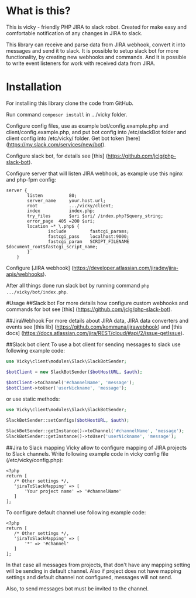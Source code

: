# What is this?
This is vicky - friendly PHP JIRA to slack robot.
Created for make easy and comfortable notification of any changes in JIRA to slack.

This library can receive and parse data from JIRA webhook, convert it into messages and send it to slack.
It is possible to setup slack bot for more functionality, by creating new webhooks and commands. And it is possible to
write event listeners for work with received data from JIRA.

# Installation
For installing this library clone the code from GitHub.

Run command `composer install` in .../vicky folder.

Configure config files, use as example bot/config.example.php and client/config.example.php, and put bot config into
/etc/slackBot folder and client config into /etc/vicky/ folder. Get bot token [here]
(https://my.slack.com/services/new/bot).

Configure slack bot, for details see [this] (https://github.com/jclg/php-slack-bot).

Configure server that will listen JIRA webhook, as example use this nginx and php-fpm config:
```
server {
        listen          80;
        server_name     your.host.url;
        root            .../vicky/client;
        index           index.php;
        try_files       $uri $uri/ /index.php?$query_string;
        error_page  405 =200 $uri;
        location ~* \.php$ {
                include         fastcgi_params;
                fastcgi_pass    localhost:9000;
                fastcgi_param   SCRIPT_FILENAME $document_root$fastcgi_script_name;
        }
    }
```

Configure [JIRA webhook] (https://developer.atlassian.com/jiradev/jira-apis/webhooks).

After all things done run slack bot by running command `php .../vicky/bot/index.php`.

#Usage
##Slack bot
For more details how configure custom webhooks and commands for bot see [this] (https://github.com/jclg/php-slack-bot).

##JiraWebhook
For more details about JIRA data, JIRA data converters and events see [this lib] (https://github.com/kommuna/jirawebhook)
and [this docs] (https://docs.atlassian.com/jira/REST/cloud/#api/2/issue-getIssue).

##Slack bot client
To use a bot client for sending messages to slack use following example code:

```php
use Vicky\client\modules\Slack\SlackBotSender;

$botClient = new SlackBotSender($botHostURL, $auth);

$botClient->toChannel('#channelName', 'message');
$botClient->toUser('userNickname', 'message');
```

or use static methods:

```php
use Vicky\client\modules\Slack\SlackBotSender;

SlackBotSender::setConfigs($botHostURL, $auth);

SlackBotSender::getInstance()->toChannel('#channelName', 'message');
SlackBotSender::getInstance()->toUser('userNickname', 'message');
```

##Jira to Slack mapping
Vicky allow to configure mapping of JIRA projects to Slack channels. Write following example code in vicky config file
(/etc/vicky/config.php):

```
<?php
return [
   /* Other settings */,
   'jiraToSlackMapping' => [
       'Your project name' => '#channelName'
   ]
];
```

To configure default channel use following example code:

```
<?php
return [
   /* Other settings */,
   'jiraToSlackMapping' => [
       '*' => '#channel'
   ]
];
```

In that case all messages from projects, that don't have any mapping setting will be sending in default channel. Also
if project does not have mapping settings and default channel not configured, messages will not send.

Also, to send messages bot must be invited to the channel.